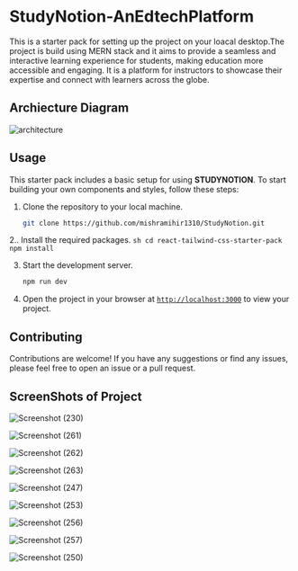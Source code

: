 # StudyNotion-AnEdtechPlatform

This is a starter pack for setting up the project on your loacal desktop.The project is build using MERN stack and it aims to provide a seamless and interactive learning experience for students, making education more accessible and engaging. It is a platform for instructors to showcase their expertise and connect with learners across the globe.

## Archiecture Diagram

![architecture](https://github.com/mishramihir1310/StudyNotion_EdTechPlatform/assets/128243397/48e39d69-a1ce-4e6e-a447-2d718e36f6c7)


## Usage

This starter pack includes a basic setup for using **STUDYNOTION**. To start building your own components and styles, follow these steps:

1. Clone the repository to your local machine.
    ```sh
    git clone https://github.com/mishramihir1310/StudyNotion.git
    ```

2.. Install the required packages.
    ```sh
    cd react-tailwind-css-starter-pack
    npm install
    ```

3. Start the development server.
    ```sh
    npm run dev
    ```
4. Open the project in your browser at [`http://localhost:3000`](http://localhost:3000) to view your project.
## Contributing

Contributions are welcome! If you have any suggestions or find any issues, please feel free to open an issue or a pull request.

## ScreenShots of Project 
![Screenshot (230)](https://github.com/mishramihir1310/StudyNotion_EdTechPlatform/assets/128243397/05cd1c9a-6a3a-4871-8b08-7624bf9957d8)

![Screenshot (261)](https://github.com/mishramihir1310/StudyNotion_EdTechPlatform/assets/128243397/1d216e1c-bbd3-4865-abe9-168ea3d1110f)

![Screenshot (262)](https://github.com/mishramihir1310/StudyNotion_EdTechPlatform/assets/128243397/1bbd81c8-26bf-485e-a94f-ef873da2a32b)

![Screenshot (263)](https://github.com/mishramihir1310/StudyNotion_EdTechPlatform/assets/128243397/d83bbee1-3a13-4768-aabe-c9c33930c3bf)

![Screenshot (247)](https://github.com/mishramihir1310/StudyNotion_EdTechPlatform/assets/128243397/bf4fad04-e77e-4239-94bb-d132f05d83d8)

![Screenshot (253)](https://github.com/mishramihir1310/StudyNotion_EdTechPlatform/assets/128243397/ee6afead-ea69-4fff-a6d3-7c51a588e25c)

![Screenshot (256)](https://github.com/mishramihir1310/StudyNotion_EdTechPlatform/assets/128243397/71f86f3b-077b-4374-b36b-87d360c599c7)

![Screenshot (257)](https://github.com/mishramihir1310/StudyNotion_EdTechPlatform/assets/128243397/d937c0ff-a2fb-469b-bb14-6904fb845663)

![Screenshot (250)](https://github.com/mishramihir1310/StudyNotion_EdTechPlatform/assets/128243397/1587883f-8ab5-4d09-a4f4-efe317ccce7d)




